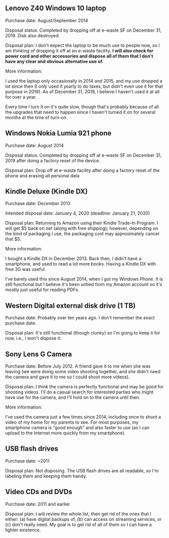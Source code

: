 ## Lenovo Z40 Windows 10 laptop

Purchase date: August/September 2014

Disposal status: Completed by dropping off at e-waste SF on December
31, 2019. Disk also destroyed.

Disposal plan: I don't expect the laptop to be much use to people now,
so I am thinking of dropping it off at an e-waste facility. **I will
also check for power cord and other accessories and dispose all of
them that I don't have any clear and obvious alternative use of.**

More information:

I used the laptop only occasionally in 2014 and 2015, and my use
dropped a lot since then (I only used it yearly to do taxes, but
didn't even use it for that purpose in 2019). As of December 31, 2019,
I believe I haven't used it at all for over a year.

Every time I turn it on it's quite slow, though that's probably
because of all the upgrades that need to happen since I haven't turned
it on for several months at the time of turn-on.

## Windows Nokia Lumia 921 phone

Purchase date: August 2014

Disposal status: Completed by dropping off at e-waste SF on December
31, 2019 after doing a factory reset of the device.

Disposal plan: Drop off at e-waste facility after doing a factory
reset of the phone and erasing all personal data

## Kindle Deluxe (Kindle DX)

Purchase date: December 2013

Intended disposal date: January 4, 2020 (deadline: January 21, 2020)

Disposal plan: Returning to Amazon using their Kindle Trade-In
Program. I will get $5 back on net (along with free shipping);
however, depending on the kind of packaging I use, the packaging cost
may approximately cancel that $5.

More information:

I bought a Kindle DX in December 2013. Back then, I didn't have a
smartphone, and used to read a lot more books. Having a Kindle DX with
free 3G was useful.

I've barely used this since August 2014, when I got my Windows
Phone. It is still functional but I believe it's been untied from my
Amazon account so it's mostly just useful for reading PDFs.

## Western Digital external disk drive (1 TB)

Purchase date: Probably over ten years ago. I don't remember the exact
purchase date.

Disposal plan: It's still functional (though clunky) so I'm going to
keep it for now, i.e., I won't dispose it.

## Sony Lens G Camera

Purchase date: Before July 2012. A friend gave it to me when she was
leaving (we were doing some video shooting together, and she didn't
need the camera and gave it to me so I could shoot more videos).

Disposal plan: I think the camera is perfectly functional and may be
good for shooting videos. I'll do a casual search for interested
parties who might have use for the camera, and I'll hold on to the
camera until then.

More information:

I've used the camera just a few times since 2014, including once to
shoot a video of my home for my parents to see. For most purposes, my
smartphone camera is "good enough" and also faster to use (as I can
upload to the Internet more quickly from my smartphone).

## USB flash drives

Purchase date: ~2011

Disposal plan: Not disposing. The USB flash drives are all readable,
so I'm labeling them and keeping them handy.

## Video CDs and DVDs

Purchase date: 2011 and earlier

Disposal plan: I will review the whole list, then get rid of the ones
that I either: (a) have digital backups of, (b) can access on
streaming services, or (c) don't really need. My goal is to get rid of
all of them so I can have a lighter existence.
